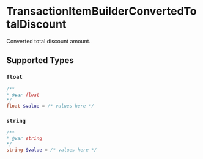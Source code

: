 # TransactionItemBuilderConvertedTotalDiscount

Converted total discount amount.


## Supported Types

### `float`

```php
/**
* @var float
*/
float $value = /* values here */
```

### `string`

```php
/**
* @var string
*/
string $value = /* values here */
```

